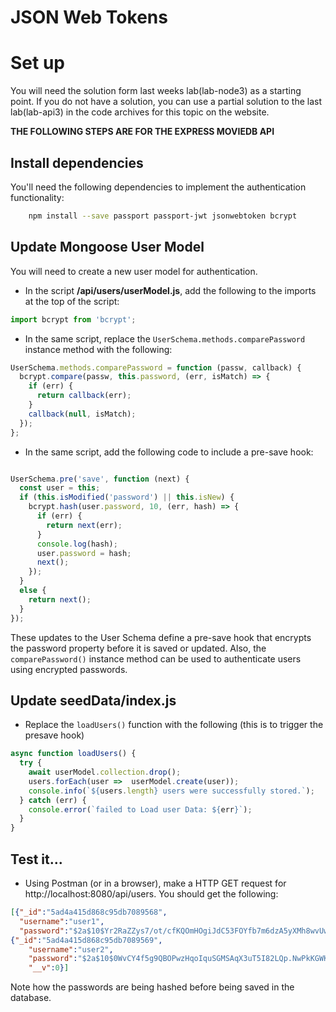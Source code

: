 # JSON Web Tokens


# Set up
You will need the solution form last weeks lab(lab-node3) as a starting point. If you do not have a solution, you can use a partial solution to the last lab(lab-api3) in the code archives for this topic on the website.

**THE FOLLOWING STEPS ARE FOR THE EXPRESS MOVIEDB API**

## Install dependencies
You'll need the following dependencies to implement the authentication functionality:

~~~bash
    npm install --save passport passport-jwt jsonwebtoken bcrypt
~~~


## Update Mongoose User Model
You will need to create a new user model for authentication.

- In the script **/api/users/userModel.js**, add the following to the imports at the top of the script:

~~~javascript
import bcrypt from 'bcrypt';
~~~

+ In the same script, replace the ``UserSchema.methods.comparePassword`` instance method with the following: 

~~~javascript
UserSchema.methods.comparePassword = function (passw, callback) {
  bcrypt.compare(passw, this.password, (err, isMatch) => {
    if (err) {
      return callback(err);
    }
    callback(null, isMatch);
  });
};
~~~

+ In the same script, add the following code to include a pre-save hook:

~~~javascript

UserSchema.pre('save', function (next) {
  const user = this;
  if (this.isModified('password') || this.isNew) {
    bcrypt.hash(user.password, 10, (err, hash) => {
      if (err) {
        return next(err);
      }
      console.log(hash);
      user.password = hash;
      next();
    });
  }
  else {
    return next();
  }
});
~~~

These updates to the User Schema define a pre-save hook that encrypts the password property before it is saved or updated. Also, the ``comparePassword()`` instance method can be used to authenticate users using encrypted passwords.

## Update seedData/index.js

- Replace the ``loadUsers()`` function with the following (this is to trigger the presave hook)

~~~javascript
async function loadUsers() {
  try {
    await userModel.collection.drop();
    users.forEach(user =>  userModel.create(user));
    console.info(`${users.length} users were successfully stored.`);
  } catch (err) {
    console.error(`failed to Load user Data: ${err}`);
  }
}
~~~

## Test it...

+ Using Postman (or in a browser), make a HTTP GET request for http://localhost:8080/api/users. You should get the following:

~~~json
[{"_id":"5ad4a415d868c95db7089568",
  "username":"user1",
  "password":"$2a$10$Yr2RaZZys7/ot/cfKQOmHOgiJdC53FOYfb7m6dzA5yXMh8wvUwuDq","__v":0},
{"_id":"5ad4a415d868c95db7089569",
    "username":"user2",
    "password":"$2a$10$0WvCY4f5g9QBOPwzHqoIquSGMSAqX3uT5I82LQp.NwPkKGWKFJQcW",
    "__v":0}]
~~~

Note how the passwords are being hashed before being saved in the database.